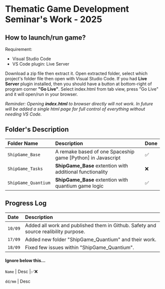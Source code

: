# Thematic Game Development Seminar's Work - 2025

## How to launch/run game?

Requirement:
- Visual Studio Code
- VS Code plugin: Live Server

Download a zip file then extract it. Open extracted folder, select which project's folder file then open with Visual Studio Code.
If you had **Live Server** plugin installed, then you should have a button at bottom-right of program corner **"Go Live"**. Select index.html from tab view, press "Go Live" and it will open/run in your browser.

*Reminder: Opening **index.html** to browser directly will not work. In future will be added a single html page for full control of everything without needing VS Code.*

## Folder's Description
Folder Name|Description|Done
:- | :- | :-
`ShipGame_Base` | A remake based of one Spaceship game [Python] in Javascript |✅
`ShipGame_Tasks` | **ShipGame_Base** extention with additional functionality |❌
`ShipGame_Quantium` | **ShipGame_Base** extention with quantium game logic |✅

## Progress Log
Date|Description
:- | :- 
`10/09` | Added all work and published them in Github. Safety and source realibility purpose.
`17/09` | Added new folder "ShipGame_Quantium" and their work.
`18/09` | Fixed few issues within "ShipGame_Quantium".


#### Ignore below this...
`Name` | Desc |✅❌

`dd/mm` | Desc
